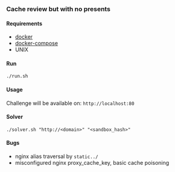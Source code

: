 ### Cache review but with no presents

#### Requirements
- [docker](https://www.docker.com/)
- [docker-compose](https://docs.docker.com/compose/)
- UNIX

#### Run
`./run.sh`

#### Usage
Challenge will be available on:
`http://localhost:80`

#### Solver
`./solver.sh "http://<domain>" "<sandbox_hash>"`

#### Bugs
- nginx alias traversal by `static../`
- misconfigured nginx proxy_cache_key, basic cache poisoning
